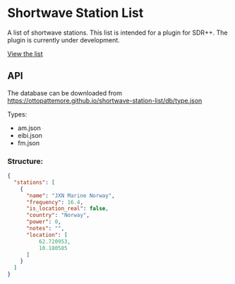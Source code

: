 # Shortwave Station List
A list of shortwave stations.
This list is intended for a plugin for SDR++. The plugin is currently under development.

[View the list](https://ottopattemore.github.io/shortwave-station-list)


## API
The database can be downloaded from https://ottopattemore.github.io/shortwave-station-list/db/type.json

Types:
* am.json
* eibi.json
* fm.json

### Structure:
```json
{
  "stations": [
    {
      "name": "JXN Marine Norway",
      "frequency": 16.4,
      "is_location_real": false,
      "country": "Norway",
      "power": 0,
      "notes": "",
      "location": [
          62.720953,
          10.180585
      ]
    }
  ]
}
```